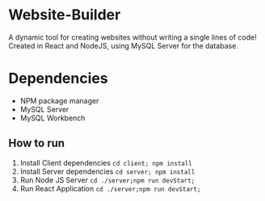 # Website-Builder
A dynamic tool for creating websites without writing a single lines of code!
Created in React and NodeJS, using MySQL Server for the database.

# Dependencies
- NPM package manager
- MySQL Server
- MySQL Workbench

## How to run
1. Install Client dependencies `cd client; npm install`
2. Install Server dependencies `cd server; npm install`
3. Run Node JS Server `cd ./server;npm run devStart;`
4. Run React Application `cd ./server;npm run devStart;`
